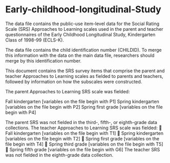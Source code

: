 # Early-childhood-longitudinal-Study
The data file contains the public-use item-level data for the Social Rating Scale (SRS) Approaches to Learning scales used in the parent and teacher questionnaires of the Early Childhood Longitudinal Study, Kindergarten Class of 1998-99 (ECLS-K).

The data file contains the child identification number (CHILDID). To merge this information with the data on the main data file, researchers should merge by this identification number.

This document contains the SRS survey items that comprise the parent and teacher Approaches to Learning scales as fielded to parents and teachers, followed by information on how the subscales were constructed.

The parent Approaches to Learning SRS scale was fielded:

Fall kindergarten [variables on the file begin with P1]
Spring kindergarten [variables on the file begin with P2]
Spring first grade [variables on the file begin with P4]

The parent SRS was not fielded in the third-, fifth-, or eighth-grade data collections.
The teacher Approaches to Learning SRS scale was fielded:
 Fall kindergarten [variables on the file begin with T1]
 Spring kindergarten [variables on the file begin with T2]
 Spring first grade [variables on the file begin with T4]
 Spring third grade [variables on the file begin with T5]
 Spring fifth grade [variables on the file begin with G6]
The teacher SRS was not fielded in the eighth-grade data collection.
